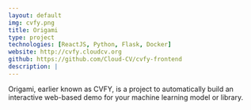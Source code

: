 ```yaml
---
layout: default
img: cvfy.png
title: Origami
type: project
technologies: [ReactJS, Python, Flask, Docker]
website: http://cvfy.cloudcv.org
github: https://github.com/Cloud-CV/cvfy-frontend
description: |
---
```


Origami, earlier known as CVFY, is a project to automatically build an interactive web-based demo for your machine learning model or library.
